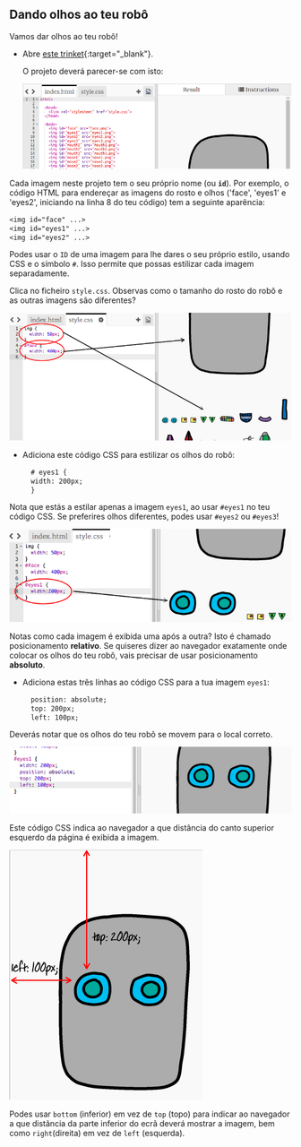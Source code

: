 ## Dando olhos ao teu robô

Vamos dar olhos ao teu robô!

+ Abre [este trinket](http://jumpto.cc/web-robot){:target="_blank"}.
    
    O projeto deverá parecer-se com isto:
    
    ![captura de ecrã](images/robot-starter.png)

Cada imagem neste projeto tem o seu próprio nome (ou **`id`**). Por exemplo, o código HTML para endereçar as imagens do rosto e olhos ('face', 'eyes1' e 'eyes2', iniciando na linha 8 do teu código) tem a seguinte aparência:

    <img id="face" ...>
    <img id="eyes1" ...>
    <img id="eyes2" ...>
    

Podes usar o `ID` de uma imagem para lhe dares o seu próprio estilo, usando CSS e o símbolo ` # `. Isso permite que possas estilizar cada imagem separadamente.

Clica no ficheiro ` style.css `. Observas como o tamanho do rosto do robô e as outras imagens são diferentes?

![captura de ecrã](images/robot-id.png)

+ Adiciona este código CSS para estilizar os olhos do robô:
    
        # eyes1 {
        width: 200px;
        }
        

Nota que estás a estilar apenas a imagem `eyes1`, ao usar `#eyes1` no teu código CSS. Se preferires olhos diferentes, podes usar `#eyes2` ou `#eyes3`!

![captura de ecrã](images/robot-eyes-width.png)

Notas como cada imagem é exibida uma após a outra? Isto é chamado posicionamento **relativo**. Se quiseres dizer ao navegador exatamente onde colocar os olhos do teu robô, vais precisar de usar posicionamento **absoluto**.

+ Adiciona estas três linhas ao código CSS para a tua imagem `eyes1`:
    
        position: absolute;
        top: 200px;
        left: 100px;
        

Deverás notar que os olhos do teu robô se movem para o local correto.

![captura de ecrã](images/robot-eyes-position.png)

Este código CSS indica ao navegador a que distância do canto superior esquerdo da página é exibida a imagem.

![captura de ecrã](images/robot-eyes-position2.png)

Podes usar `bottom` (inferior) em vez de `top` (topo) para indicar ao navegador a que distância da parte inferior do ecrã deverá mostrar a imagem, bem como `right`(direita) em vez de `left` (esquerda).